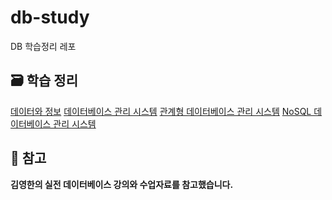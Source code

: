 # db-study
DB 학습정리 레포

## 🗃️ 학습 정리
[데이터와 정보](https://www.notion.so/27f8e70ba5ff800787f8e935da00ba69?source=copy_link)
[데이터베이스 관리 시스템](https://www.notion.so/27f8e70ba5ff8032bafac48c70944604?source=copy_link)
[관계형 데이터베이스 관리 시스템](https://www.notion.so/27f8e70ba5ff80ddb16bcc2ad25ec98b?source=copy_link)
[NoSQL 데이터베이스 관리 시스템](https://www.notion.so/NoSQL-27f8e70ba5ff8089859cf68deceb46d2?source=copy_link)

## 📄 참고
**김영한의 실전 데이터베이스 강의와 수업자료를 참고했습니다.**

